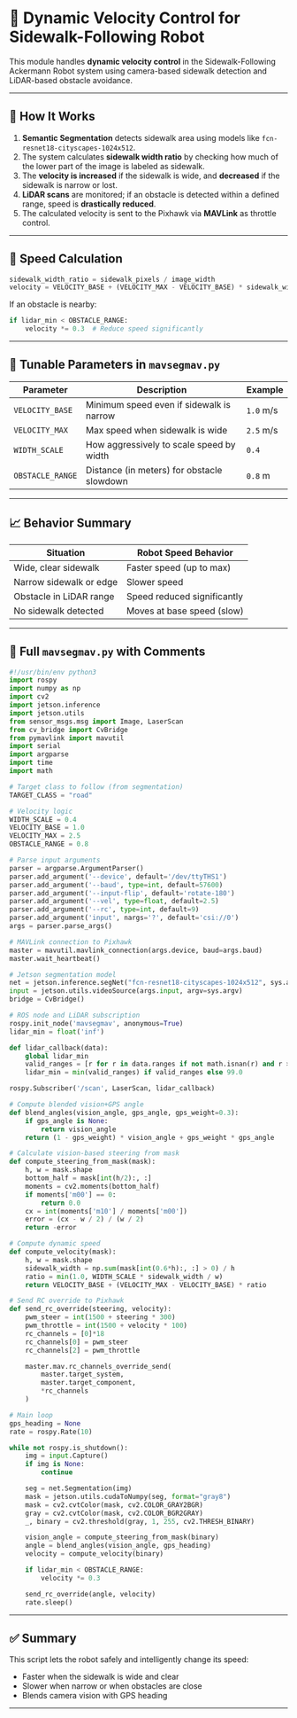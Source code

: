 
# 🚗 Dynamic Velocity Control for Sidewalk-Following Robot

This module handles **dynamic velocity control** in the Sidewalk-Following Ackermann Robot system using camera-based sidewalk detection and LiDAR-based obstacle avoidance.

---

## 🎯 How It Works

1. **Semantic Segmentation** detects sidewalk area using models like `fcn-resnet18-cityscapes-1024x512`.
2. The system calculates **sidewalk width ratio** by checking how much of the lower part of the image is labeled as sidewalk.
3. The **velocity is increased** if the sidewalk is wide, and **decreased** if the sidewalk is narrow or lost.
4. **LiDAR scans** are monitored; if an obstacle is detected within a defined range, speed is **drastically reduced**.
5. The calculated velocity is sent to the Pixhawk via **MAVLink** as throttle control.

---

## 🧮 Speed Calculation

```python
sidewalk_width_ratio = sidewalk_pixels / image_width
velocity = VELOCITY_BASE + (VELOCITY_MAX - VELOCITY_BASE) * sidewalk_width_ratio
```

If an obstacle is nearby:

```python
if lidar_min < OBSTACLE_RANGE:
    velocity *= 0.3  # Reduce speed significantly
```

---

## 🔧 Tunable Parameters in `mavsegmav.py`

| Parameter        | Description                                | Example     |
|------------------|--------------------------------------------|-------------|
| `VELOCITY_BASE`  | Minimum speed even if sidewalk is narrow   | `1.0` m/s   |
| `VELOCITY_MAX`   | Max speed when sidewalk is wide            | `2.5` m/s   |
| `WIDTH_SCALE`    | How aggressively to scale speed by width   | `0.4`       |
| `OBSTACLE_RANGE` | Distance (in meters) for obstacle slowdown | `0.8` m     |

---

## 📈 Behavior Summary

| Situation                   | Robot Speed Behavior             |
|-----------------------------|----------------------------------|
| Wide, clear sidewalk        | Faster speed (up to max)         |
| Narrow sidewalk or edge     | Slower speed                     |
| Obstacle in LiDAR range     | Speed reduced significantly      |
| No sidewalk detected        | Moves at base speed (slow)       |

---
## 🧠 Full `mavsegmav.py` with Comments

```python
#!/usr/bin/env python3
import rospy
import numpy as np
import cv2
import jetson.inference
import jetson.utils
from sensor_msgs.msg import Image, LaserScan
from cv_bridge import CvBridge
from pymavlink import mavutil
import serial
import argparse
import time
import math

# Target class to follow (from segmentation)
TARGET_CLASS = "road"

# Velocity logic
WIDTH_SCALE = 0.4
VELOCITY_BASE = 1.0
VELOCITY_MAX = 2.5
OBSTACLE_RANGE = 0.8

# Parse input arguments
parser = argparse.ArgumentParser()
parser.add_argument('--device', default='/dev/ttyTHS1')
parser.add_argument('--baud', type=int, default=57600)
parser.add_argument('--input-flip', default='rotate-180')
parser.add_argument('--vel', type=float, default=2.5)
parser.add_argument('--rc', type=int, default=9)
parser.add_argument('input', nargs='?', default='csi://0')
args = parser.parse_args()

# MAVLink connection to Pixhawk
master = mavutil.mavlink_connection(args.device, baud=args.baud)
master.wait_heartbeat()

# Jetson segmentation model
net = jetson.inference.segNet("fcn-resnet18-cityscapes-1024x512", sys.argv)
input = jetson.utils.videoSource(args.input, argv=sys.argv)
bridge = CvBridge()

# ROS node and LiDAR subscription
rospy.init_node('mavsegmav', anonymous=True)
lidar_min = float('inf')

def lidar_callback(data):
    global lidar_min
    valid_ranges = [r for r in data.ranges if not math.isnan(r) and r > 0.05]
    lidar_min = min(valid_ranges) if valid_ranges else 99.0

rospy.Subscriber('/scan', LaserScan, lidar_callback)

# Compute blended vision+GPS angle
def blend_angles(vision_angle, gps_angle, gps_weight=0.3):
    if gps_angle is None:
        return vision_angle
    return (1 - gps_weight) * vision_angle + gps_weight * gps_angle

# Calculate vision-based steering from mask
def compute_steering_from_mask(mask):
    h, w = mask.shape
    bottom_half = mask[int(h/2):, :]
    moments = cv2.moments(bottom_half)
    if moments['m00'] == 0:
        return 0.0
    cx = int(moments['m10'] / moments['m00'])
    error = (cx - w / 2) / (w / 2)
    return -error

# Compute dynamic speed
def compute_velocity(mask):
    h, w = mask.shape
    sidewalk_width = np.sum(mask[int(0.6*h):, :] > 0) / h
    ratio = min(1.0, WIDTH_SCALE * sidewalk_width / w)
    return VELOCITY_BASE + (VELOCITY_MAX - VELOCITY_BASE) * ratio

# Send RC override to Pixhawk
def send_rc_override(steering, velocity):
    pwm_steer = int(1500 + steering * 300)
    pwm_throttle = int(1500 + velocity * 100)
    rc_channels = [0]*18
    rc_channels[0] = pwm_steer
    rc_channels[2] = pwm_throttle

    master.mav.rc_channels_override_send(
        master.target_system,
        master.target_component,
        *rc_channels
    )

# Main loop
gps_heading = None
rate = rospy.Rate(10)

while not rospy.is_shutdown():
    img = input.Capture()
    if img is None:
        continue

    seg = net.Segmentation(img)
    mask = jetson.utils.cudaToNumpy(seg, format="gray8")
    mask = cv2.cvtColor(mask, cv2.COLOR_GRAY2BGR)
    gray = cv2.cvtColor(mask, cv2.COLOR_BGR2GRAY)
    _, binary = cv2.threshold(gray, 1, 255, cv2.THRESH_BINARY)

    vision_angle = compute_steering_from_mask(binary)
    angle = blend_angles(vision_angle, gps_heading)
    velocity = compute_velocity(binary)

    if lidar_min < OBSTACLE_RANGE:
        velocity *= 0.3

    send_rc_override(angle, velocity)
    rate.sleep()
```

---

## ✅ Summary

This script lets the robot safely and intelligently change its speed:

- Faster when the sidewalk is wide and clear
- Slower when narrow or when obstacles are close
- Blends camera vision with GPS heading

---

